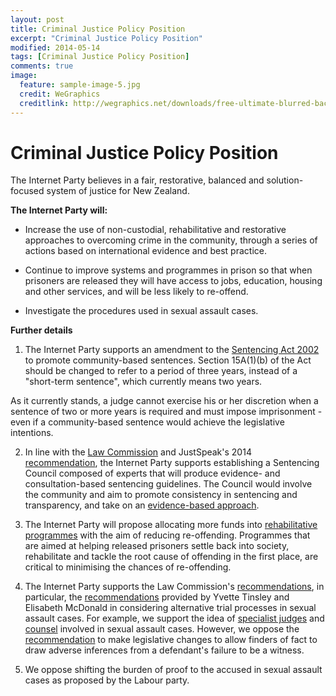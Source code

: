 ```yaml
---
layout: post
title: Criminal Justice Policy Position
excerpt: "Criminal Justice Policy Position"
modified: 2014-05-14
tags: [Criminal Justice Policy Position]
comments: true
image:
  feature: sample-image-5.jpg
  credit: WeGraphics
  creditlink: http://wegraphics.net/downloads/free-ultimate-blurred-background-pack/
---
```


# Criminal Justice Policy Position

The Internet Party believes in a fair, restorative, balanced and solution-focused system of justice for New Zealand.

**The Internet Party will:**

- Increase the use of non-custodial, rehabilitative and restorative approaches to overcoming crime in the community, through a series of actions based on international evidence and best practice.

- Continue to improve systems and programmes in prison so that when prisoners are released they will have access to jobs, education, housing and other services, and will be less likely to re-offend.

- Investigate the procedures used in sexual assault cases.

**Further details**

1. The Internet Party supports an amendment to the [Sentencing Act 2002](http://www.legislation.govt.nz/act/public/2002/0009/latest/DLM135342.html?search=ts_act%40bill%40regulation%40deemedreg_sentencing+act_resel_25_a&p=1) to promote community-based sentences. Section 15A(1)(b) of the Act should be changed to refer to a period of three years, instead of a "short-term sentence", which currently means two years.

As it currently stands, a judge cannot exercise his or her discretion when a sentence of two or more years is required and must impose imprisonment - even if a community-based sentence would achieve the legislative intentions.

2. In line with the [Law Commission](http://www.lawcom.govt.nz/sites/default/files/publications/2006/08/Publication_126_338_R94.pdf) and JustSpeak's 2014 [recommendation](http://justspeak.org.nz/announcing-unlocking-prisons-report/feed), the Internet Party supports establishing a Sentencing Council composed of experts that will produce evidence- and consultation-based sentencing guidelines. The Council would involve the community and aim to promote consistency in sentencing and transparency, and take on an [evidence-based approach](http://www.lawcom.govt.nz/sites/default/files/publications/2006/08/Publication_126_338_R94.pdf).

3. The Internet Party will propose allocating more funds into [rehabilitative programmes](http://www.corrections.govt.nz/working_with_offenders.html) with the aim of reducing re-offending. Programmes that are aimed at helping released prisoners settle back into society, rehabilitate and tackle the root cause of offending in the first place, are critical to minimising the chances of re-offending.

4. The Internet Party supports the Law Commission's [recommendations](http://www.lawcom.govt.nz/content/section-1-introduction), in particular, the [recommendations](http://www.lawcom.govt.nz/book/export/html/2278) provided by Yvette Tinsley and Elisabeth McDonald in considering alternative trial processes in sexual assault cases. For example, we support the idea of [specialist judges](http://www.lawcom.govt.nz/sites/default/files/training_specialist_judges_frrtrj_-_pp_264-268.pdf) and [counsel](http://www.lawcom.govt.nz/sites/default/files/accredited_counsel_frrtrj_-_pp_268-270.pdf) involved in sexual assault cases. However, we oppose the [recommendation](http://www.lawcom.govt.nz/sites/default/files/frrtrj_-_executive_summary_0.pdf) to make legislative changes to allow finders of fact to draw adverse inferences from a defendant's failure to be a witness.

5. We oppose shifting the burden of proof to the accused in sexual assault cases as proposed by the Labour party.